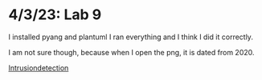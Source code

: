 # 4/3/23: Lab 9

I installed pyang and plantuml
I ran everything and I think I did it correctly. 

I am not sure though, because when I open the png, it is dated from 2020.

[Intrusiondetection](https://user-images.githubusercontent.com/98117974/229559972-01f28f97-5d89-4a05-83d7-89f5be83c6fa.png)
